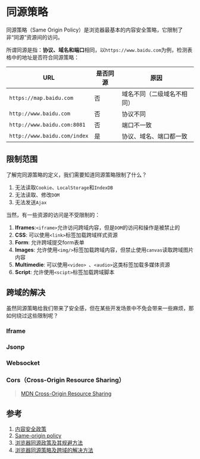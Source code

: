 # 同源策略

同源策略（Same Origin Policy）是浏览器最基本的内容安全策略，它限制了非“同源”资源间的访问。

所谓同源是指：**协议、域名和端口**相同，以`https://www.baidu.com`为例，检测表格中的地址是否符合同源策略：

| URL                          | 是否同源 | 原因                       |
| ---------------------------- | -------- | -------------------------- |
| `https://map.baidu.com`      | 否       | 域名不同（二级域名不相同） |
| `http://www.baidu.com`       | 否       | 协议不同                   |
| `http://www.baidu.com:8081`  | 否       | 端口不一致                 |
| `http://www.baidu.com/index` | 是       | 协议、域名、端口都一致     |

## 限制范围

了解完同源策略的定义，我们需要知道同源策略限制了什么？

1. 无法读取`Cookie`、`LocalStorage`和`IndexDB`
2. 无法读取、修改`DOM`
3. 无法发送`Ajax`

当然，有一些资源的访问是不受限制的：

1. **Iframes**:`<iframe>`允许访问跨域内容，但是`DOM`的访问和操作是被禁止的
2. **CSS**: 可以使用`<link>`标签加载跨域样式资源
3. **Form**: 允许跨域提交form表单
4. **Images**: 允许使用`<img/>`标签加载跨域内容，但禁止使用`canvas`读取跨域图片内容
5. **Multimedie**: 可以使用`<video> `、`<audio>`这类标签加载多媒体资源
6. **Script**: 允许使用`<scipt>`标签加载跨域脚本

## 跨域的解决

虽然同源策略给我们带来了安全感，但在某些开发场景中不免会带来一些麻烦，那如何绕过这些限制呢？

### Iframe

### Jsonp

### Websocket

### Cors（Cross-Origin Resource Sharing）

> [MDN Cross-Origin Resource Sharing](https://developer.mozilla.org/en-US/docs/Web/HTTP/CORS)

## 参考

1. [内容安全政策](https://developers.google.com/web/fundamentals/security/csp)
2. [Same-origin policy](https://web.dev/same-origin-policy/)
3. [浏览器同源政策及其规避方法](http://www.ruanyifeng.com/blog/2016/04/same-origin-policy.html)
4. [浏览器同源策略及跨域的解决方法](https://juejin.cn/post/6844903681683357710)
